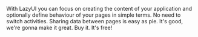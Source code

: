 With LazyUI you can focus on creating the content of your application and optionally define
behaviour of your pages in simple terms.
No need to switch activities.
Sharing data between pages is easy as pie.
It's good, we're gonna make it great.
Buy it.
It's free!